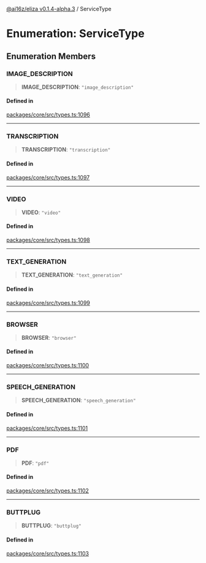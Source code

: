 [@ai16z/eliza v0.1.4-alpha.3](../index.md) / ServiceType

# Enumeration: ServiceType

## Enumeration Members

### IMAGE\_DESCRIPTION

> **IMAGE\_DESCRIPTION**: `"image_description"`

#### Defined in

[packages/core/src/types.ts:1096](https://github.com/ai16z/eliza/blob/main/packages/core/src/types.ts#L1096)

***

### TRANSCRIPTION

> **TRANSCRIPTION**: `"transcription"`

#### Defined in

[packages/core/src/types.ts:1097](https://github.com/ai16z/eliza/blob/main/packages/core/src/types.ts#L1097)

***

### VIDEO

> **VIDEO**: `"video"`

#### Defined in

[packages/core/src/types.ts:1098](https://github.com/ai16z/eliza/blob/main/packages/core/src/types.ts#L1098)

***

### TEXT\_GENERATION

> **TEXT\_GENERATION**: `"text_generation"`

#### Defined in

[packages/core/src/types.ts:1099](https://github.com/ai16z/eliza/blob/main/packages/core/src/types.ts#L1099)

***

### BROWSER

> **BROWSER**: `"browser"`

#### Defined in

[packages/core/src/types.ts:1100](https://github.com/ai16z/eliza/blob/main/packages/core/src/types.ts#L1100)

***

### SPEECH\_GENERATION

> **SPEECH\_GENERATION**: `"speech_generation"`

#### Defined in

[packages/core/src/types.ts:1101](https://github.com/ai16z/eliza/blob/main/packages/core/src/types.ts#L1101)

***

### PDF

> **PDF**: `"pdf"`

#### Defined in

[packages/core/src/types.ts:1102](https://github.com/ai16z/eliza/blob/main/packages/core/src/types.ts#L1102)

***

### BUTTPLUG

> **BUTTPLUG**: `"buttplug"`

#### Defined in

[packages/core/src/types.ts:1103](https://github.com/ai16z/eliza/blob/main/packages/core/src/types.ts#L1103)
